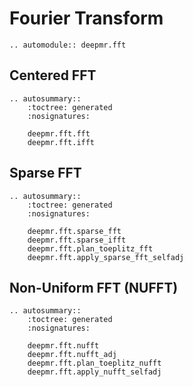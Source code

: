 # Fourier Transform

```{eval-rst}
.. automodule:: deepmr.fft
```

## Centered FFT
```{eval-rst}
.. autosummary::
	:toctree: generated
	:nosignatures:
	
	deepmr.fft.fft
	deepmr.fft.ifft
```

## Sparse FFT
```{eval-rst}
.. autosummary::
	:toctree: generated
	:nosignatures:
	
	deepmr.fft.sparse_fft
	deepmr.fft.sparse_ifft
	deepmr.fft.plan_toeplitz_fft
	deepmr.fft.apply_sparse_fft_selfadj
```

## Non-Uniform FFT (NUFFT)
```{eval-rst}
.. autosummary::
	:toctree: generated
	:nosignatures:
	
	deepmr.fft.nufft
	deepmr.fft.nufft_adj
	deepmr.fft.plan_toeplitz_nufft
	deepmr.fft.apply_nufft_selfadj
```
